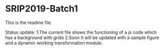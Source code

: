 # SRIP2019-Batch1
This is the readme file 


Status update:
1.The current file shows the functioning of a js code which has a background with grids 
2.Soon it will be updated with a sample figure and a dynamic working transformation module.